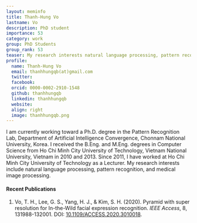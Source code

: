 ```yaml
---
layout: meminfo
title: Thanh-Hung Vo
lastname: Vo
description: PhD student
importance: 53
category: work
group: PhD Students
group_rank: 53
teaser: My research interests natural language processing, pattern recognition, and medical image processing. I am currently working on lung cancer prognosis and emotion recognition from EEG signals.
profile:
  name: Thanh-Hung Vo
  email: thanhhungqb(at)gmail.com
  twitter:
  facebook:
  orcid: 0000-0002-2910-1548
  github: thanhhungqb
  linkedin: thanhhungqb
  website:
  align: right
  image: thanhhungqb.png
---
```



I am currently working toward a Ph.D. degree in the Pattern Recognition Lab, Department of Artificial Intelligence Convergence, Chonnam National University, Korea. I received the B.Eng. and M.Eng. degrees in Computer Science from Ho Chi Minh City University of Technology, Vietnam National University, Vietnam in 2010 and 2013. Since 2011, I have worked at Ho Chi Minh City University of Technology as a Lecturer. My research interests include natural language processing, pattern recognition, and medical image processing.

#### Recent Publications

1. Vo, T. H., Lee, G. S., Yang, H. J., & Kim, S. H. (2020). Pyramid with super resolution for In-the-Wild facial expression recognition. _IEEE Access_, 8, 131988-132001. DOI: [10.1109/ACCESS.2020.3010018](https://doi.org/10.1109/ACCESS.2020.3010018).



<!--stackedit_data:
eyJoaXN0b3J5IjpbLTE5MTgxMjcyMjRdfQ==
-->
